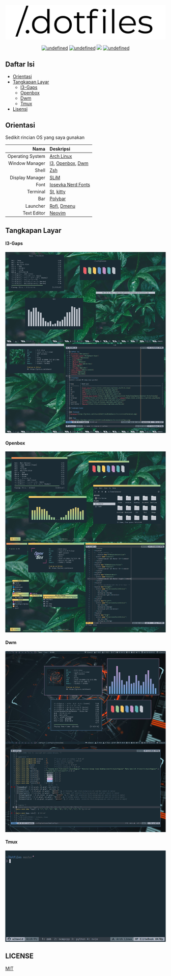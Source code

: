 <p align="center">
<a href="https://github.com/albawid/dotfiles/blob/master/screenshoot/header.png"><img src="https://github.com/albawid/dotfiles/blob/master/screenshoot/header.png"></a>
</p>

<p align="center">
<a href="https://github.com/albawid" target="_blank"><img alt="undefined" src="https://img.shields.io/github/repo-size/albawid/dotfiles?label=Dotfiles%20Size&style=for-the-badge&logo=github"></a>
<a href="https://github.com/albawid/dotfiles" target="_blank"><img alt="undefined" src="https://img.shields.io/github/last-commit/albawid/dotfiles?style=for-the-badge&logo=github"></a>
<a href="https://t.me/albawid" target="_blank"><img src="https://img.shields.io/badge/telegram-albawid-blue?label=telegram&style=for-the-badge&logo=telegram"></a>
<a href="https://github.com/albawid/dotfiles/blob/master/LICENSE.md" target="_blank"><img alt="undefined" src="https://img.shields.io/github/license/albawid/dotfiles?style=for-the-badge&logo=github"></a>
</p>

## Daftar Isi
* [Orientasi](#orientasi)
* [Tangkapan Layar](#tangkapan-layar)
  + [I3-Gaps](#i3-gaps)
  + [Openbox](#openbox)
  + [Dwm](#dwm)
  + [Tmux](#tmux)
* [Lisensi](#LICENSE)

## Orientasi
Sedikit rincian OS yang saya gunakan

| Nama             | Deskripsi                                                                                                                                               |
|-----------------:|:--------------------------------------------------------------------------------------------------------------------------------------------------------|
| Operating System | [Arch Linux](https://wiki.archlinux.org/index.php/Arch_Linux)                                                                                           |
| Window Manager   | [I3](https://wiki.archlinux.org/index.php/I3), [Openbox](https://wiki.archlinux.org/index.php/Openbox), [Dwm](https://wiki.archlinux.org/index.php/Dwm) |
| Shell            | [Zsh](https://wiki.archlinux.org/index.php/Zsh)                                                                                                         |
| Display Manager  | [SLiM](https://wiki.archlinux.org/index.php/SLiM)                                                                                                       |
| Font             | [Iosevka Nerd Fonts](https://github.com/ryanoasis/nerd-fonts/tree/master/patched-fonts/Iosevka)                                                         |
| Terminal         | [St](https://wiki.archlinux.org/index.php/St), [kitty](https://wiki.archlinux.org/index.php/Kitty)                                                      |
| Bar              | [Polybar](https://wiki.archlinux.org/index.php/Polybar)                                                                                                 |
| Launcher         | [Rofi](https://wiki.archlinux.org/index.php/Polybar), [Dmenu](https://wiki.archlinux.org/index.php/Dmenu)                                               |
| Text Editor      | [Neovim](https://wiki.archlinux.org/index.php/Neovim)                                                                                                   |

## Tangkapan Layar

#### I3-Gaps
![i3-gaps](https://github.com/albawid/dotfiles/blob/master/screenshot/skrinsut-i3.png)

#### Openbox
![openbox](https://github.com/albawid/dotfiles/blob/master/screenshot/skrinsut-openbox.png)

#### Dwm
![dwm](https://github.com/albawid/dotfiles/blob/master/screenshot/skrinsut-dwm.png)

#### Tmux
![tmux](https://github.com/albawid/dotfiles/blob/master/screenshot/skrinsut-tmux.png)

## LICENSE
[MIT](https://github.com/albawid/dotfiles/blob/master/LICENSE.md)
